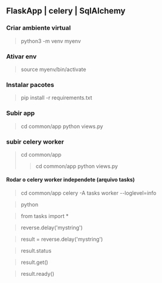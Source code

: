 ## FlaskApp | celery | SqlAlchemy

### Criar ambiente virtual
> python3 -m venv myenv
### Ativar env
> source myenv/bin/activate
### Instalar pacotes
> pip install -r requirements.txt
### Subir app
> cd common/app
> python views.py
### subir celery worker
> cd common/app
> > cd common/app
> python views.py

#### Rodar o celery worker independete (arquivo tasks)
> cd common/app
> celery -A tasks worker --loglevel=info

> python

> from tasks import *

> reverse.delay('mystring')

> result = reverse.delay('mystring')

> result.status

> result.get()

> result.ready()

